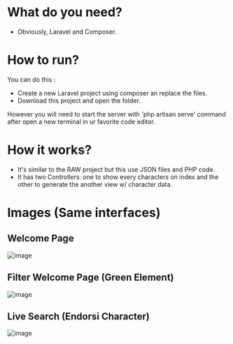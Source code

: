 # What do you need?

- Obviously, Laravel and Composer.

# How to run?

You can do this :

- Create a new Laravel project using composer an replace the files.
- Download this project and open the folder.

However you will need to start the server with 'php artisan serve' command after open a new terminal in ur favorite code editor.

# How it works?

- It's similar to the RAW project but this use JSON files and PHP code.
- It has two Controllers: one to show every characters on index and the other to generate the another view w/ character data.

# Images (Same interfaces)

## Welcome Page
![image](https://github.com/JahirRc/welcome/assets/72409427/ad3802fd-13db-44ab-b3d8-e5af134cf61b)

## Filter Welcome Page (Green Element)
![image](https://github.com/JahirRc/welcome/assets/72409427/ececf8b6-ed81-41a9-ba58-4cc0caf25945)

## Live Search (Endorsi Character)
![image](https://github.com/JahirRc/welcome/assets/72409427/947a9530-3fd7-44d0-ae28-495ab9cf4e57)


